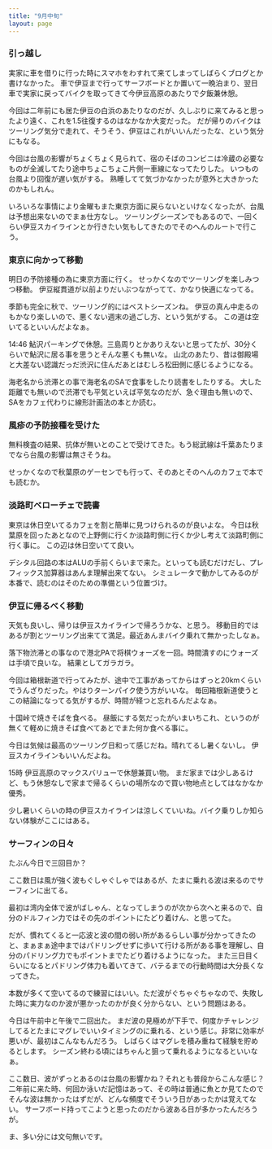 ```yaml
---
title: "9月中旬"
layout: page	
---
```


### 引っ越し

実家に車を借りに行った時にスマホをわすれて来てしまってしばらくブログとか書けなかった。
車で伊豆まで行ってサーフボードとか置いて一晩泊まり、翌日車で実家に戻ってバイクを取ってきて今伊豆高原のあたりで夕飯兼休憩。

今回は二年前にも居た伊豆の白浜のあたりなのだが、久しぶりに来てみると思ったより遠く、これを1.5往復するのはなかなか大変だった。
だが帰りのバイクはツーリング気分で走れて、そうそう、伊豆はこれがいいんだったな、という気分にもなる。

今回は台風の影響がちょくちょく見られて、宿のそばのコンビニは冷蔵の必要なものが全滅してたり途中ちょこちょこ片側一車線になってたりした。
いつもの台風より回復が遅い気がする。
熟睡してて気づかなかったが意外と大きかったのかもしれん。

いろいろな事情により金曜もまた東京方面に戻らないといけなくなったが、台風は予想出来ないのでまぁ仕方なし。
ツーリングシーズンでもあるので、一回くらい伊豆スカイラインとか行きたい気もしてきたのでそのへんのルートで行こう。

### 東京に向かって移動

明日の予防接種の為に東京方面に行く。
せっかくなのでツーリングを楽しみつつ移動。
伊豆縦貫道が以前よりだいぶつながってて、かなり快適になってる。

季節も完全に秋で、ツーリング的にはベストシーズンね。
伊豆の真ん中走るのもかなり楽しいので、悪くない週末の過ごし方、という気がする。
この道は空いてるといいんだよなぁ。

14:46 鮎沢パーキングで休憩。三島周りとかありえないと思ってたが、30分くらいで鮎沢に居る事を思うとそんな悪くも無いな。
山北のあたり、昔は御殿場と大差ない認識だっだ渋沢に住んだあとはむしろ松田側に感じるようになる。

海老名から渋滞との事で海老名のSAで食事をしたり読書をしたりする。
大した距離でも無いので渋滞でも平気といえば平気なのだが、急ぐ理由も無いので、SAをカフェ代わりに線形計画法の本とか読む。

### 風疹の予防接種を受けた

無料検査の結果、抗体が無いとのことで受けてきた。もう総武線は千葉あたりまでなら台風の影響は無さそうね。

せっかくなので秋葉原のゲーセンでも行って、そのあとそのへんのカフェで本でも読むか。

### 淡路町ベローチェで読書

東京は休日空いてるカフェを割と簡単に見つけられるのが良いよな。
今日は秋葉原を回ったあとなので上野側に行くか淡路町側に行くか少し考えて淡路町側に行く事に。
この辺は休日空いてて良い。

デシタル回路の本はALUの手前くらいまで来た。といっても読むだけだし、プレフィックス加算器はあんま理解出来てない。
シミュレータで動かしてみるのが本番で、読むのはそのための準備という位置づけ。


### 伊豆に帰るべく移動

天気も良いし、帰りは伊豆スカイラインで帰ろうかな、と思う。
移動目的ではあるが割とツーリング出来てて満足。最近あんまバイク乗れて無かったしなぁ。

落下物渋滞との事なので港北PAで将棋ウォーズを一回。時間潰すのにウォーズは手頃で良いな。
結果としてガラガラ。

今回は箱根新道で行ってみたが、途中で工事があってからはずっと20kmくらいでうんざりだった。やはりターンパイク使う方がいいな。
毎回箱根新道使うとこの結論になってる気がするが、時間が経つと忘れるんだよなぁ。

十国峠で焼きそばを食べる。
昼飯にする気だったがいまいちこれ、というのが無くて軽めに焼きそば食べてあとでまた何か食べる事に。

今日は気候は最高のツーリング日和って感じだね。晴れてるし暑くないし。
伊豆スカイラインもいいんだよね。

15時 伊豆高原のマックスバリューで休憩兼買い物。
まだ家までは少しあるけど、もう休憩なしで家まで帰るくらいの場所なので買い物地点としてはなかなか優秀。

少し暑いくらいの時の伊豆スカイラインは涼しくていいね。バイク乗りしか知らない体験がここにはある。

### サーフィンの日々

たぶん今日で三回目か？

ここ数日は風が強く波もぐしゃぐしゃではあるが、たまに乗れる波は来るのでサーフィンに出てる。

最初は湾内全体で波がばしゃん、となってしまうのが次から次へと来るので、自分のドルフィン力ではその先のポイントにたどり着けん、と思ってた。

だが、慣れてくると一応波と波の間の弱い所があるらしい事が分かってきたのと、まぁまぁ途中まではパドリングせずに歩いて行ける所がある事を理解し、自分のパドリング力でもポイントまでたどり着けるようになった。
また三日目くらいになるとパドリング体力も着いてきて、バテるまでの行動時間は大分長くなってきた。

本数が多くて空いてるので練習にはいい。ただ波がぐちゃぐちゃなので、失敗した時に実力なのか波が悪かったのかが良く分からない、という問題はある。

今日は午前中と午後で二回出た。
まだ波の見極めが下手で、何度かチャレンジしてるとたまにマグレでいいタイミングのに乗れる、という感じ。非常に効率が悪いが、最初はこんなもんだろう。
しばらくはマグレを積み重ねて経験を貯めるとします。
シーズン終わる頃にはちゃんと狙って乗れるようになるといいなぁ。

ここ数日、波がずっとあるのは台風の影響かね？それとも普段からこんな感じ？
二年前に来た時、何回か泳いだ記憶はあって、その時は普通に魚とか見てたのでそんな波は無かったはずだが、どんな頻度でそういう日があったかは覚えてない。
サーフボード持ってこようと思ったのだから波ある日が多かったんだろうが。

ま、多い分には文句無いです。

